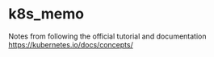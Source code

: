 # k8s_memo
Notes from following the official tutorial and documentation https://kubernetes.io/docs/concepts/
